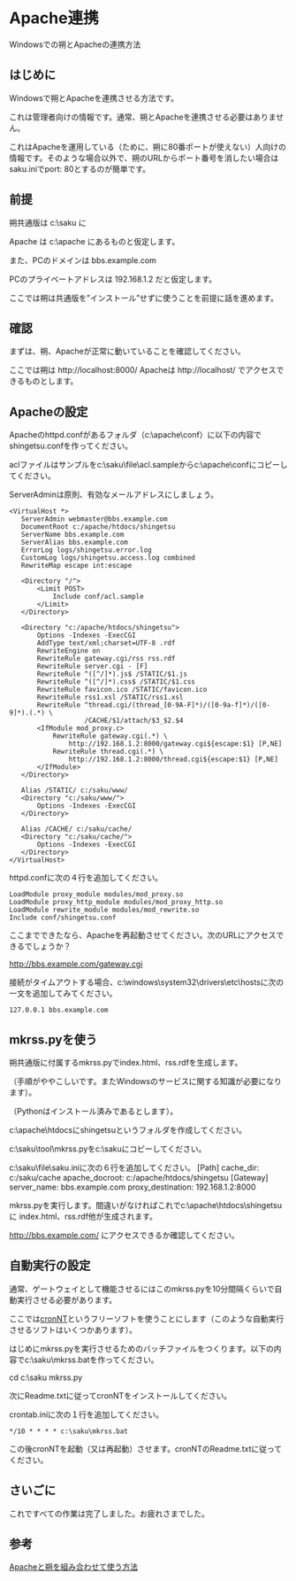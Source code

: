 # Apache連携

Windowsでの朔とApacheの連携方法

## はじめに

Windowsで朔とApacheを連携させる方法です。

これは管理者向けの情報です。通常、朔とApacheを連携させる必要はありません。

これはApacheを運用している（ために、朔に80番ポートが使えない）人向けの情報です。そのような場合以外で、朔のURLからポート番号を消したい場合はsaku.iniでport: 80とするのが簡単です。

## 前提

朔共通版は c:\saku に

Apache は c:\apache にあるものと仮定します。

また、PCのドメインは bbs.example.com

PCのプライベートアドレスは 192.168.1.2 だと仮定します。

ここでは朔は共通版を”インストール”せずに使うことを前提に話を進めます。

## 確認

まずは、朔、Apacheが正常に動いていることを確認してください。

ここでは朔は http://localhost:8000/ Apacheは http://localhost/ でアクセスできるものとします。

## Apacheの設定

Apacheのhttpd.confがあるフォルダ（c:\apache\conf）に以下の内容でshingetsu.confを作ってください。

aclファイルはサンプルをc:\saku\file\acl.sampleからc:\apache\confにコピーしてください。

ServerAdminは原則、有効なメールアドレスにしましょう。

    <VirtualHost *>
       ServerAdmin webmaster@bbs.example.com
       DocumentRoot c:/apache/htdocs/shingetsu
       ServerName bbs.example.com
       ServerAlias bbs.example.com
       ErrorLog logs/shingetsu.error.log
       CustomLog logs/shingetsu.access.log combined
       RewriteMap escape int:escape
   
       <Directory "/">
           <Limit POST>
               Include conf/acl.sample
           </Limit>
       </Directory>
   
       <Directory "c:/apache/htdocs/shingetsu">
           Options -Indexes -ExecCGI
           AddType text/xml;charset=UTF-8 .rdf
           RewriteEngine on
           RewriteRule gateway.cgi/rss rss.rdf
           RewriteRule server.cgi - [F]
           RewriteRule ^([^/]*).js$ /STATIC/$1.js
           RewriteRule ^([^/]*).css$ /STATIC/$1.css
           RewriteRule favicon.ico /STATIC/favicon.ico
           RewriteRule rss1.xsl /STATIC/rss1.xsl
           RewriteRule ^thread.cgi/(thread_[0-9A-F]*)/([0-9a-f]*)/([0-9]*).(.*) \
                       /CACHE/$1/attach/$3_$2.$4
           <IfModule mod_proxy.c>
               RewriteRule gateway.cgi(.*) \
                   http://192.168.1.2:8000/gateway.cgi${escape:$1} [P,NE]
               RewriteRule thread.cgi(.*) \
                   http://192.168.1.2:8000/thread.cgi${escape:$1} [P,NE]
           </IfModule>
       </Directory>
   
       Alias /STATIC/ c:/saku/www/
       <Directory "c:/saku/www/">
           Options -Indexes -ExecCGI
       </Directory>
   
       Alias /CACHE/ c:/saku/cache/
       <Directory "c:/saku/cache/">
           Options -Indexes -ExecCGI
       </Directory>
    </VirtualHost>

httpd.confに次の４行を追加してください。

    LoadModule proxy_module modules/mod_proxy.so
    LoadModule proxy_http_module modules/mod_proxy_http.so
    LoadModule rewrite_module modules/mod_rewrite.so
    Include conf/shingetsu.conf

ここまでできたなら、Apacheを再起動させてください。次のURLにアクセスできるでしょうか？

http://bbs.example.com/gateway.cgi

接続がタイムアウトする場合、c:\windows\system32\drivers\etc\hostsに次の一文を追加してみてください。

    127.0.0.1 bbs.example.com

## mkrss.pyを使う

朔共通版に付属するmkrss.pyでindex.html、rss.rdfを生成します。

（手順がややこしいです。またWindowsのサービスに関する知識が必要になります）。

（Pythonはインストール済みであるとします）。

c:\apache\htdocsにshingetsuというフォルダを作成してください。

c:\saku\tool\mkrss.pyをc:\sakuにコピーしてください。

c:\saku\file\saku.iniに次の６行を追加してください。
    [Path]
    cache_dir: c:/saku/cache
    apache_docroot: c:/apache/htdocs/shingetsu
    [Gateway]
    server_name: bbs.example.com
    proxy_destination: 192.168.1.2:8000

mkrss.pyを実行します。間違いがなければこれでc:\apache\htdocs\shingetsuに index.html、rss.rdf他が生成されます。

http://bbs.example.com/ にアクセスできるか確認してください。

## 自動実行の設定
通常、ゲートウェイとして機能させるにはこのmkrss.pyを10分間隔くらいで自動実行させる必要があります。

ここでは[cronNT](http://www.vector.co.jp/soft/winnt/util/se232096.html)というフリーソフトを使うことにします（このような自動実行させるソフトはいくつかあります）。

はじめにmkrss.pyを実行させるためのバッチファイルをつくります。以下の内容でc:\saku\mkrss.batを作ってください。

   cd c:\saku
    mkrss.py

次にReadme.txtに従ってcronNTをインストールしてください。

crontab.iniに次の１行を追加してください。

    */10 * * * * c:\saku\mkrss.bat

この後cronNTを起動（又は再起動）させます。cronNTのReadme.txtに従ってください。

## さいごに
これですべての作業は完了しました。お疲れさまでした。

## 参考
[Apacheと朔を組み合わせて使う方法](http://shingetsu.info/manage/apache)
